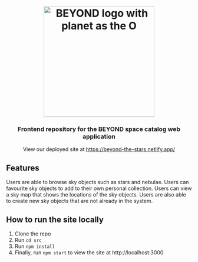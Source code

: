 <h1 align="center">
	<img
		width="300"
		alt="BEYOND logo with planet as the O"
		src="src/assets/images/BEYOND%20Light%20Mode.png"
  >
</h1>

<h3 align="center">
	Frontend repository for the BEYOND space catalog web application
</h3>

<p align="center">
	View our deployed site at <a href="https://beyond-the-stars.netlify.app/">https://beyond-the-stars.netlify.app/</a>
</p>

## Features

Users are able to browse sky objects such as stars and nebulae. Users can favourite sky objects to add to their own personal collection. Users can view a sky map that shows the locations of the sky objects. 
Users are also able to create new sky objects that are not already in the system.

## How to run the site locally

1. Clone the repo
2. Run `cd src`
3. Run `npm install`
4. Finally, run `npm start` to view the site at http://localhost:3000
